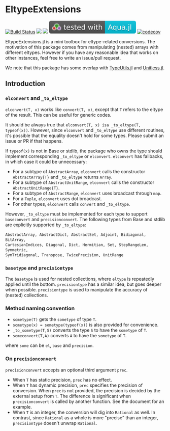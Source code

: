 # EltypeExtensions

[![Build Status](https://github.com/putianyi889/EltypeExtensions.jl/actions/workflows/CI.yml/badge.svg?branch=master)](https://github.com/putianyi889/EltypeExtensions.jl/actions/workflows/CI.yml?query=branch%3Amaster)
[![](https://img.shields.io/badge/docs-stable-blue.svg)](https://putianyi889.github.io/EltypeExtensions.jl/stable)
[![](https://img.shields.io/badge/docs-dev-blue.svg)](https://putianyi889.github.io/EltypeExtensions.jl/dev)
[![Aqua QA](https://raw.githubusercontent.com/JuliaTesting/Aqua.jl/master/badge.svg)](https://github.com/JuliaTesting/Aqua.jl)
[![codecov](https://codecov.io/gh/putianyi889/EltypeExtensions.jl/branch/master/graph/badge.svg?label=codecov)](https://codecov.io/gh/putianyi889/EltypeExtensions.jl)

EltypeExtensions.jl is a mini toolbox for eltype-related conversions. The motivation of this package comes from manipulating (nested) arrays with different eltypes. However if you have any reasonable idea that works on other instances, feel free to write an issue/pull request.

We note that this package has some overlap with [TypeUtils.jl](https://github.com/emmt/TypeUtils.jl) and [Unitless.jl](https://github.com/emmt/Unitless.jl).

## Introduction

### `elconvert` and `_to_eltype`
`elconvert(T, x)` works like `convert(T, x)`, except that `T` refers to the eltype of the result. This can be useful for generic codes.

It should be always true that `elconvert(T, x) isa _to_eltype(T, typeof(x))`. However, since `elconvert` and `_to_eltype` use different routines, it's possible that the equality doesn't hold for some types. Please submit an issue or PR if that happens.

If `typeof(x)` is not in Base or stdlib, the package who owns the type should implement corresponding `_to_eltype` or `elconvert`. `elconvert` has fallbacks, in which case it could be unnecessary:
- For a subtype of `AbstractArray`, `elconvert` calls the constructor `AbstractArray{T}` and `_to_eltype` returns `Array`.
- For a subtype of `AbstractUnitRange`, `elconvert` calls the constructor `AbstractUnitRange{T}`.
- For a subtype of `AbstractRange`, `elconvert` uses broadcast through `map`.
- For a `Tuple`, `elconvert` uses dot broadcast.
- For other types, `elconvert` calls `convert` and `_to_eltype`.

However, `_to_eltype` must be implemented for each type to support `baseconvert` and `precisionconvert`. The following types from Base and stdlib are explicitly supported by `_to_eltype`:
```
AbstractArray, AbstractDict, AbstractSet, Adjoint, Bidiagonal, BitArray,
CartesianIndices, Diagonal, Dict, Hermitian, Set, StepRangeLen, Symmetric,
SymTridiagonal, Transpose, TwicePrecision, UnitRange
```

### `basetype` and `precisiontype`
The `basetype` is used for nested collections, where `eltype` is repeatedly applied until the bottom. `precisiontype` has a similar idea, but goes deeper when possible. `precisiontype` is used to manipulate the accuracy of (nested) collections.

### Method naming convention
- `sometype(T)` gets the `sometype` of type `T`.
- `sometype(x) = sometype(typeof(x))` is also provided for convenience.
- `_to_sometype(T,S)` converts the type `S` to have the `sometype` of `T`.
- `someconvert(T,A)` converts `A` to have the `sometype` of `T`.

where `some` can be `el`, `base` and `precision`.

### On `precisionconvert`
`precisionconvert` accepts an optional third argument `prec`. 
- When `T` has static precision, `prec` has no effect.
- When `T` has dynamic precision, `prec` specifies the precision of conversion. When `prec` is not provided, the precision is decided by the external setup from `T`. The difference is significant when `precisionconvert` is called by another function. See the document for an example.
- When `T` is an integer, the conversion will dig into `Rational` as well. In contrast, since `Rational` as a whole is more "precise" than an integer, `precisiontype` doesn't unwrap `Rational`.
